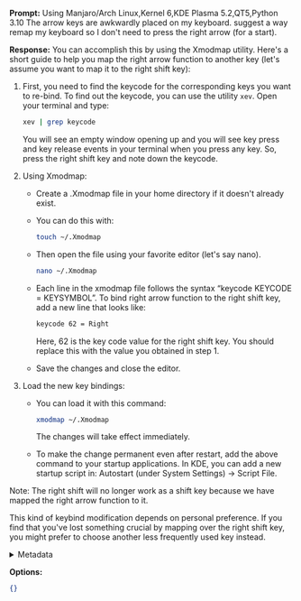 **Prompt:**
Using Manjaro/Arch Linux,Kernel 6,KDE Plasma 5.2,QT5,Python 3.10  The arrow keys are awkwardly placed on my keyboard. suggest a way remap my keyboard so I don't need to press the right arrow (for a start).

**Response:**
You can accomplish this by using the Xmodmap utility. Here's a short guide to help you map the right arrow function to another key (let's assume you want to map it to the right shift key):

1. First, you need to find the keycode for the corresponding keys you want to re-bind. To find out the keycode, you can use the utility `xev`. Open your terminal and type:

   ```sh
   xev | grep keycode
   ```
   You will see an empty window opening up and you will see key press and key release events in your terminal when you press any key. So, press the right shift key and note down the keycode.

2. Using Xmodmap:

   - Create a .Xmodmap file in your home directory if it doesn't already exist.
   - You can do this with:
        
     ```sh
     touch ~/.Xmodmap
     ```
   - Then open the file using your favorite editor (let's say nano).
        
     ```sh
     nano ~/.Xmodmap
     ```
   - Each line in the xmodmap file follows the syntax “keycode KEYCODE = KEYSYMBOL”. To bind right arrow function to the right shift key, add a new line that looks like:
        
     ```sh
     keycode 62 = Right
     ```
     Here, 62 is the key code value for the right shift key. You should replace this with the value you obtained in step 1.
   - Save the changes and close the editor.

3. Load the new key bindings:

   - You can load it with this command:
        
     ```sh
     xmodmap ~/.Xmodmap
     ```
     The changes will take effect immediately.

   - To make the change permanent even after restart, add the above command to your startup applications. In KDE, you can add a new startup script in: Autostart (under System Settings) -> Script File.

Note: The right shift will no longer work as a shift key because we have mapped the right arrow function to it.

This kind of keybind modification depends on personal preference. If you find that you've lost something crucial by mapping over the right shift key, you might prefer to choose another less frequently used key instead.

<details><summary>Metadata</summary>

- Duration: 28780 ms
- Datetime: 2023-07-15T14:15:48.383279
- Model: gpt-4-0613

</details>

**Options:**
```json
{}
```

